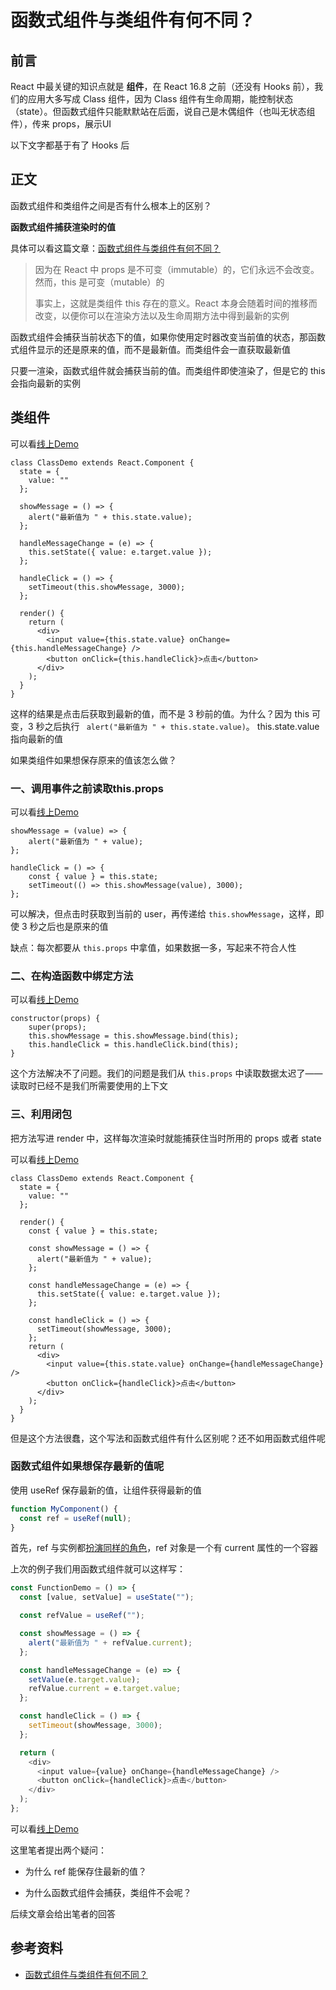 # 函数式组件与类组件有何不同？

## 前言

React 中最关键的知识点就是 **组件**，在 React 16.8 之前（还没有 Hooks 前），我们的应用大多写成 Class 组件，因为 Class 组件有生命周期，能控制状态（state）。但函数式组件只能默默站在后面，说自己是木偶组件（也叫无状态组件），传来 props，展示UI

以下文字都基于有了 Hooks 后

## 正文

函数式组件和类组件之间是否有什么根本上的区别？

**函数式组件捕获渲染时的值**

具体可以看这篇文章：[函数式组件与类组件有何不同？](https://overreacted.io/zh-hans/how-are-function-components-different-from-classes/)

> 因为在 React 中 props 是不可变（immutable）的，它们永远不会改变。然而，this 是可变（mutable）的
>
> 事实上，这就是类组件 this 存在的意义。React 本身会随着时间的推移而改变，以便你可以在渲染方法以及生命周期方法中得到最新的实例

函数式组件会捕获当前状态下的值，如果你使用定时器改变当前值的状态，那函数式组件显示的还是原来的值，而不是最新值。而类组件会一直获取最新值

只要一渲染，函数式组件就会捕获当前的值。而类组件即使渲染了，但是它的 this 会指向最新的实例

## 类组件

可以看[线上Demo](https://codesandbox.io/s/function-components-different-from-classes-2dligb?file=/src/ClassDemo.js:0-551)

```react
class ClassDemo extends React.Component {
  state = {
    value: ""
  };

  showMessage = () => {
    alert("最新值为 " + this.state.value);
  };

  handleMessageChange = (e) => {
    this.setState({ value: e.target.value });
  };

  handleClick = () => {
    setTimeout(this.showMessage, 3000);
  };

  render() {
    return (
      <div>
        <input value={this.state.value} onChange={this.handleMessageChange} />
        <button onClick={this.handleClick}>点击</button>
      </div>
    );
  }
}
```

这样的结果是点击后获取到最新的值，而不是 3 秒前的值。为什么？因为 this 可变，3 秒之后执行 ` alert("最新值为 " + this.state.value)`。 this.state.value 指向最新的值

如果类组件如果想保存原来的值该怎么做？

### 一、调用事件之前读取this.props

可以看[线上Demo](https://codesandbox.io/s/function-components-different-from-classes-2dligb?file=/src/ClassDemo2.js:0-592)

```react
showMessage = (value) => {
    alert("最新值为 " + value);
};

handleClick = () => {
    const { value } = this.state;
    setTimeout(() => this.showMessage(value), 3000);
};
```

可以解决，但点击时获取到当前的 user，再传递给 `this.showMessage`，这样，即使 3 秒之后也是原来的值

缺点：每次都要从 `this.props` 中拿值，如果数据一多，写起来不符合人性

### 二、在构造函数中绑定方法

可以看[线上Demo](https://codesandbox.io/s/function-components-different-from-classes-2dligb?file=/src/ClassDemo3.js)

```react
constructor(props) {
    super(props);
    this.showMessage = this.showMessage.bind(this);
    this.handleClick = this.handleClick.bind(this);
}
```

这个方法解决不了问题。我们的问题是我们从 `this.props` 中读取数据太迟了—— 读取时已经不是我们所需要使用的上下文

### 三、利用闭包

把方法写进 render 中，这样每次渲染时就能捕获住当时所用的 props 或者 state

可以看[线上Demo](https://codesandbox.io/s/function-components-different-from-classes-2dligb?file=/src/ClassDemo4.js:104-565)

```react
class ClassDemo extends React.Component {
  state = {
    value: ""
  };

  render() {
    const { value } = this.state;

    const showMessage = () => {
      alert("最新值为 " + value);
    };

    const handleMessageChange = (e) => {
      this.setState({ value: e.target.value });
    };

    const handleClick = () => {
      setTimeout(showMessage, 3000);
    };
    return (
      <div>
        <input value={this.state.value} onChange={handleMessageChange} />
        <button onClick={handleClick}>点击</button>
      </div>
    );
  }
}
```

但是这个方法很蠢，这个写法和函数式组件有什么区别呢？还不如用函数式组件呢

### 函数式组件如果想保存最新的值呢

使用 useRef 保存最新的值，让组件获得最新的值

```js
function MyComponent() {
  const ref = useRef(null);
}
```

首先，ref 与实例都[扮演同样的角色](https://zh-hans.reactjs.org/docs/hooks-faq.html#is-there-something-like-instance-variables)，ref 对象是一个有 current 属性的一个容器

上次的例子我们用函数式组件就可以这样写：

```js
const FunctionDemo = () => {
  const [value, setValue] = useState("");

  const refValue = useRef("");

  const showMessage = () => {
    alert("最新值为 " + refValue.current);
  };

  const handleMessageChange = (e) => {
    setValue(e.target.value);
    refValue.current = e.target.value;
  };

  const handleClick = () => {
    setTimeout(showMessage, 3000);
  };

  return (
    <div>
      <input value={value} onChange={handleMessageChange} />
      <button onClick={handleClick}>点击</button>
    </div>
  );
};
```

可以看[线上Demo](https://codesandbox.io/s/function-components-different-from-classes-2dligb?file=/src/FunctionDemo2.js)

这里笔者提出两个疑问：

- 为什么 ref 能保存住最新的值？

- 为什么函数式组件会捕获，类组件不会呢？

后续文章会给出笔者的回答





## 参考资料

- [函数式组件与类组件有何不同？](https://overreacted.io/zh-hans/how-are-function-components-different-from-classes/)